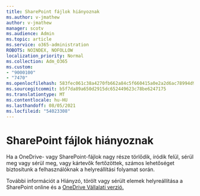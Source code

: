 ```yaml
---
title: SharePoint fájlok hiányoznak
ms.author: v-jmathew
author: v-jmathew
manager: scotv
ms.audience: Admin
ms.topic: article
ms.service: o365-administration
ROBOTS: NOINDEX, NOFOLLOW
localization_priority: Normal
ms.collection: Adm_O365
ms.custom:
- "9000100"
- "7470"
ms.openlocfilehash: 583fec061c38a4270fb662a84c5f660415a0e2a2d6ac78994d9cb8d8b6b3d8b8
ms.sourcegitcommit: b5f7da89a650d2915dc652449623c78be6247175
ms.translationtype: MT
ms.contentlocale: hu-HU
ms.lasthandoff: 08/05/2021
ms.locfileid: "54023308"
---
```

# <a name="sharepoint-files-are-missing"></a>SharePoint fájlok hiányoznak

Ha a OneDrive- vagy SharePoint-fájlok nagy része törlődik, íródik felül, sérül meg vagy sérül meg, vagy kártevők fertőzöttek, számos lehetőséget biztosítunk a felhasználóknak a helyreállítási folyamat során.

További információt a Hiányzó, törölt vagy sérült elemek helyreállítása a SharePoint online és a [OneDrive Vállalati verzió.](https://go.microsoft.com/fwlink/?linkid=2110774)
